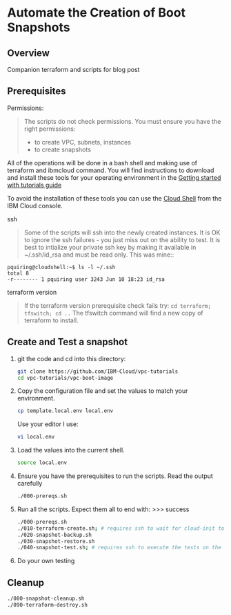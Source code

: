 # Automate the Creation of Boot Snapshots

## Overview

Companion terraform and scripts for blog post


## Prerequisites

Permissions:
> The scripts do not check permissions. You must ensure you have the right permissions:
> - to create VPC, subnets, instances
> - to create snapshots

All of the operations will be done in a bash shell and making use of terraform and ibmcloud command. You will find instructions to download and install these tools for your operating environment in the [Getting started with tutorials guide](https://cloud.ibm.com/docs/solution-tutorials?topic=solution-tutorials-tutorials)

To avoid the installation of these tools you can use the [Cloud Shell](https://cloud.ibm.com/shell) from the IBM Cloud console. 

ssh
> Some of the scripts will ssh into the newly created instances. It is OK to ignore the ssh failures - you just miss out on the ability to test.  It is best to intialize your private ssh key by making it available in ~/.ssh/id_rsa and must be read only.  This was mine::

```
pquiring@cloudshell:~$ ls -l ~/.ssh
total 8
-r-------- 1 pquiring user 3243 Jun 10 18:23 id_rsa
```

terraform version

> If the terraform version prerequisite check fails try: `cd terraform; tfswitch; cd ..`
> The tfswitch command will find a new copy of terraform to install.


## Create and Test a snapshot
1. git the code and cd into this directory:

   ```sh
   git clone https://github.com/IBM-Cloud/vpc-tutorials
   cd vpc-tutorials/vpc-boot-image
   ```

1. Copy the configuration file and set the values to match your environment.

   ```sh
   cp template.local.env local.env
   ```
   Use your editor I use:
   ```sh
   vi local.env
   ```

1. Load the values into the current shell.

   ```sh
   source local.env
   ```

1. Ensure you have the prerequisites to run the scripts.  Read the output carefully

   ```sh
   ./000-prereqs.sh
   ```
1. Run all the scripts.  Expect them all to end with: >>> success
   ```sh
   ./000-prereqs.sh
   ./010-terraform-create.sh; # requires ssh to wait for cloud-init to finish, otherwise wait for a while
   ./020-snapshot-backup.sh
   ./030-snapshot-restore.sh
   ./040-snapshot-test.sh; # requires ssh to execute the tests on the restored instance
   ```
2. Do your own testing

## Cleanup

   ```sh
   ./080-snapshot-cleanup.sh
   ./090-terraform-destroy.sh
   ```
